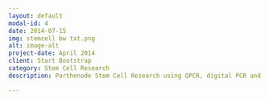 ```yaml
---
layout: default
modal-id: 4
date: 2014-07-15
img: stemcell bw txt.png
alt: image-alt
project-date: April 2014
client: Start Bootstrap
category: Stem Cell Research
description: Parthenode Stem Cell Research using QPCR, digital PCR and fluorescent probe assay design for genome editing diagnostics

---
```

